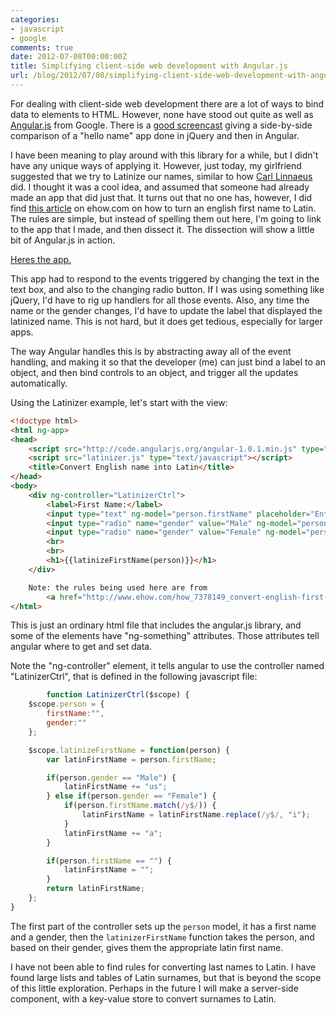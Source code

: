 ```yaml
---
categories:
- javascript
- google
comments: true
date: 2012-07-08T00:00:00Z
title: Simplifying client-side web development with Angular.js
url: /blog/2012/07/08/simplifying-client-side-web-development-with-angular-dot-js/
---
```


For dealing with client-side web development there are a lot of ways to bind data to elements to HTML. However, none have stood out quite as well as [Angular.js](http://angular.js) from Google. There is a [good screencast](http://www.youtube.com/watch?v=uFTFsKmkQnQ&feature=player_embedded) giving a side-by-side comparison of a "hello name" app done in jQuery and then in Angular.

I have been meaning to play around with this library for a while, but I didn't have any unique ways of applying it. However, just today, my girlfriend suggested that we try to Latinize our names, similar to how [Carl Linnaeus](http://en.wikipedia.org/wiki/Carl_Linnaeus) did. I thought it was a cool idea, and assumed that someone had already made an app that did just that. It turns out that no one has, however, I did find [this article](http://www.ehow.com/how_7378149_convert-english-first-name-latin.html) on ehow.com on how to turn an english first name to Latin. The rules are simple, but instead of spelling them out here, I'm going to link to the app that I made, and then dissect it. The dissection will show a little bit of Angular.js in action.

<a href="/apps/latinizer" target="_new">Heres the app.</a>

This app had to respond to the events triggered by changing the text in the text box, and also to the changing radio button. If I was using something like jQuery, I'd have to rig up handlers for all those events. Also, any time the name or the gender changes, I'd have to update the label that displayed the latinized name. This is not hard, but it does get tedious, especially for larger apps.

The way Angular handles this is by abstracting away all of the event handling, and making it so that the developer (me) can just bind a label to an object, and then bind controls to an object, and trigger all the updates automatically.

Using the Latinizer example, let's start with the view:
``` html
<!doctype html>
<html ng-app>
<head>
    <script src="http://code.angularjs.org/angular-1.0.1.min.js" type="text/javascript"></script>
    <script src="latinizer.js" type="text/javascript"></script>
    <title>Convert English name into Latin</title>
</head>
<body>
    <div ng-controller="LatinizerCtrl">
        <label>First Name:</label>
        <input type="text" ng-model="person.firstName" placeholder="Enter First Name">
        <input type="radio" name="gender" value="Male" ng-model="person.gender">Male
        <input type="radio" name="gender" value="Female" ng-model="person.gender">Female
        <br>
        <br>
        <h1>{{latinizeFirstName(person)}}</h1>
    </div>

    Note: the rules being used here are from 
		<a href="http://www.ehow.com/how_7378149_convert-english-first-name-latin.html">this page</a>.
</html>
```

This is just an ordinary html file that includes the angular.js library, and some of the elements have "ng-something" attributes. Those attributes tell angular where to get and set data.

Note the "ng-controller" element, it tells angular to use the controller named "LatinizerCtrl", that is defined in the following javascript file:
``` javascript
		function LatinizerCtrl($scope) {
    $scope.person = {
        firstName:"",
        gender:""
    };

    $scope.latinizeFirstName = function(person) {
        var latinFirstName = person.firstName;

        if(person.gender == "Male") {
            latinFirstName += "us";
        } else if(person.gender == "Female") {
            if(person.firstName.match(/y$/)) {
                latinFirstName = latinFirstName.replace(/y$/, "i");
            }
            latinFirstName += "a";
        }

        if(person.firstName == "") {
            latinFirstName = "";
        }
        return latinFirstName;
    };
}
```

The first part of the controller sets up the `person` model, it has a first name and a gender, then the `latinizerFirstName` function takes the person, and based on their gender, gives them the appropriate latin first name.

I have not been able to find rules for converting last names to Latin. I have found large lists and tables of Latin surnames, but that is beyond the scope of this little exploration. Perhaps in the future I will make a server-side component, with a key-value store to convert surnames to Latin.
